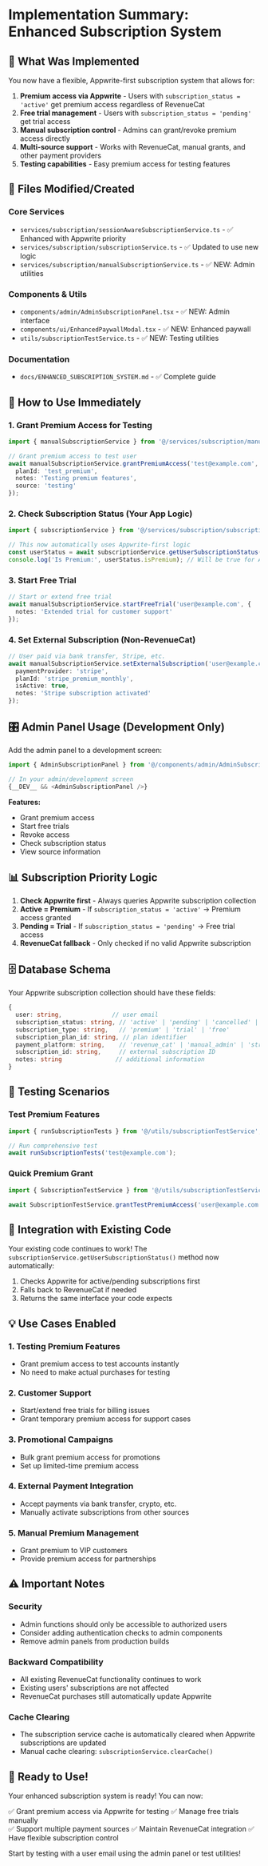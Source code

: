 # Implementation Summary: Enhanced Subscription System

## 🎯 What Was Implemented

You now have a flexible, Appwrite-first subscription system that allows for:

1. **Premium access via Appwrite** - Users with `subscription_status = 'active'` get premium access regardless of RevenueCat
2. **Free trial management** - Users with `subscription_status = 'pending'` get trial access
3. **Manual subscription control** - Admins can grant/revoke premium access directly
4. **Multi-source support** - Works with RevenueCat, manual grants, and other payment providers
5. **Testing capabilities** - Easy premium access for testing features

## 📁 Files Modified/Created

### Core Services
- `services/subscription/sessionAwareSubscriptionService.ts` - ✅ Enhanced with Appwrite priority
- `services/subscription/subscriptionService.ts` - ✅ Updated to use new logic
- `services/subscription/manualSubscriptionService.ts` - ✅ NEW: Admin utilities

### Components & Utils
- `components/admin/AdminSubscriptionPanel.tsx` - ✅ NEW: Admin interface
- `components/ui/EnhancedPaywallModal.tsx` - ✅ NEW: Enhanced paywall
- `utils/subscriptionTestService.ts` - ✅ NEW: Testing utilities

### Documentation
- `docs/ENHANCED_SUBSCRIPTION_SYSTEM.md` - ✅ Complete guide

## 🚀 How to Use Immediately

### 1. Grant Premium Access for Testing
```typescript
import { manualSubscriptionService } from '@/services/subscription/manualSubscriptionService';

// Grant premium access to test user
await manualSubscriptionService.grantPremiumAccess('test@example.com', {
  planId: 'test_premium',
  notes: 'Testing premium features',
  source: 'testing'
});
```

### 2. Check Subscription Status (Your App Logic)
```typescript
import { subscriptionService } from '@/services/subscription/subscriptionService';

// This now automatically uses Appwrite-first logic
const userStatus = await subscriptionService.getUserSubscriptionStatus(user);
console.log('Is Premium:', userStatus.isPremium); // Will be true for Appwrite active subscriptions
```

### 3. Start Free Trial
```typescript
// Start or extend free trial
await manualSubscriptionService.startFreeTrial('user@example.com', {
  notes: 'Extended trial for customer support'
});
```

### 4. Set External Subscription (Non-RevenueCat)
```typescript
// User paid via bank transfer, Stripe, etc.
await manualSubscriptionService.setExternalSubscription('user@example.com', {
  paymentProvider: 'stripe',
  planId: 'stripe_premium_monthly',
  isActive: true,
  notes: 'Stripe subscription activated'
});
```

## 🎛️ Admin Panel Usage (Development Only)

Add the admin panel to a development screen:

```typescript
import { AdminSubscriptionPanel } from '@/components/admin/AdminSubscriptionPanel';

// In your admin/development screen
{__DEV__ && <AdminSubscriptionPanel />}
```

**Features:**
- Grant premium access
- Start free trials
- Revoke access
- Check subscription status
- View source information

## 📊 Subscription Priority Logic

1. **Check Appwrite first** - Always queries Appwrite subscription collection
2. **Active = Premium** - If `subscription_status = 'active'` → Premium access granted
3. **Pending = Trial** - If `subscription_status = 'pending'` → Free trial access
4. **RevenueCat fallback** - Only checked if no valid Appwrite subscription

## 🗄️ Database Schema

Your Appwrite subscription collection should have these fields:

```typescript
{
  user: string,              // user email
  subscription_status: string, // 'active' | 'pending' | 'cancelled' | 'expired'
  subscription_type: string,   // 'premium' | 'trial' | 'free'
  subscription_plan_id: string, // plan identifier
  payment_platform: string,    // 'revenue_cat' | 'manual_admin' | 'stripe' | etc
  subscription_id: string,     // external subscription ID
  notes: string               // additional information
}
```

## 🧪 Testing Scenarios

### Test Premium Features
```typescript
import { runSubscriptionTests } from '@/utils/subscriptionTestService';

// Run comprehensive test
await runSubscriptionTests('test@example.com');
```

### Quick Premium Grant
```typescript
import { SubscriptionTestService } from '@/utils/subscriptionTestService';

await SubscriptionTestService.grantTestPremiumAccess('user@example.com');
```

## 🔧 Integration with Existing Code

Your existing code continues to work! The `subscriptionService.getUserSubscriptionStatus()` method now automatically:

1. Checks Appwrite for active/pending subscriptions first
2. Falls back to RevenueCat if needed
3. Returns the same interface your code expects

## 💡 Use Cases Enabled

### 1. Testing Premium Features
- Grant premium access to test accounts instantly
- No need to make actual purchases for testing

### 2. Customer Support
- Start/extend free trials for billing issues
- Grant temporary premium access for support cases

### 3. Promotional Campaigns
- Bulk grant premium access for promotions
- Set up limited-time premium access

### 4. External Payment Integration
- Accept payments via bank transfer, crypto, etc.
- Manually activate subscriptions from other sources

### 5. Manual Premium Management
- Grant premium to VIP customers
- Provide premium access for partnerships

## ⚠️ Important Notes

### Security
- Admin functions should only be accessible to authorized users
- Consider adding authentication checks to admin components
- Remove admin panels from production builds

### Backward Compatibility
- All existing RevenueCat functionality continues to work
- Existing users' subscriptions are not affected
- RevenueCat purchases still automatically update Appwrite

### Cache Clearing
- The subscription service cache is automatically cleared when Appwrite subscriptions are updated
- Manual cache clearing: `subscriptionService.clearCache()`

## 🎉 Ready to Use!

Your enhanced subscription system is ready! You can now:

✅ Grant premium access via Appwrite for testing
✅ Manage free trials manually  
✅ Support multiple payment sources
✅ Maintain RevenueCat integration
✅ Have flexible subscription control

Start by testing with a user email using the admin panel or test utilities!

